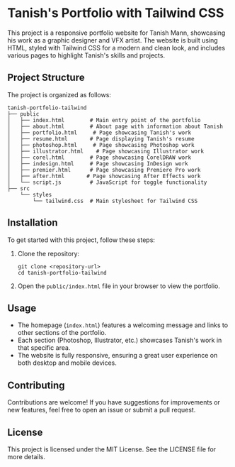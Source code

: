 # Tanish's Portfolio with Tailwind CSS

This project is a responsive portfolio website for Tanish Mann, showcasing his work as a graphic designer and VFX artist. The website is built using HTML, styled with Tailwind CSS for a modern and clean look, and includes various pages to highlight Tanish's skills and projects.

## Project Structure

The project is organized as follows:

```
tanish-portfolio-tailwind
├── public
│   ├── index.html        # Main entry point of the portfolio
│   ├── about.html        # About page with information about Tanish
│   ├── portfolio.html     # Page showcasing Tanish's work
│   ├── resume.html       # Page displaying Tanish's resume
│   ├── photoshop.html     # Page showcasing Photoshop work
│   ├── illustrator.html    # Page showcasing Illustrator work
│   ├── corel.html        # Page showcasing CorelDRAW work
│   ├── indesign.html     # Page showcasing InDesign work
│   ├── premier.html      # Page showcasing Premiere Pro work
│   ├── after.html       # Page showcasing After Effects work
│   └── script.js         # JavaScript for toggle functionality
├── src
    └── styles
        └── tailwind.css  # Main stylesheet for Tailwind CSS
```

## Installation

To get started with this project, follow these steps:

1. Clone the repository:
   ```
   git clone <repository-url>
   cd tanish-portfolio-tailwind
   ```

2. Open the `public/index.html` file in your browser to view the portfolio.

## Usage

- The homepage (`index.html`) features a welcoming message and links to other sections of the portfolio.
- Each section (Photoshop, Illustrator, etc.) showcases Tanish's work in that specific area.
- The website is fully responsive, ensuring a great user experience on both desktop and mobile devices.

## Contributing

Contributions are welcome! If you have suggestions for improvements or new features, feel free to open an issue or submit a pull request.

## License

This project is licensed under the MIT License. See the LICENSE file for more details.
